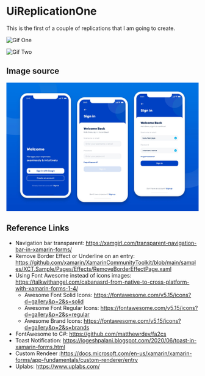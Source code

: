 # UiReplicationOne

This is the first of a couple of replications that I am going to create.

![Gif One](https://github.com/RicardoBritoBrens/UiReplicationOne/blob/main/GifOne.gif?raw=true)

![Gif Two](https://github.com/RicardoBritoBrens/UiReplicationOne/blob/main/GifTwo.gif?raw=true)

## Image source

![Image Soruce](https://github.com/RicardoBritoBrens/UiReplicationOne/blob/main/ExampleUI.jpeg?raw=true)

## Reference Links

- Navigation bar transparent: https://xamgirl.com/transparent-navigation-bar-in-xamarin-forms/
- Remove Border Effect or Underline on an entry: https://github.com/xamarin/XamarinCommunityToolkit/blob/main/samples/XCT.Sample/Pages/Effects/RemoveBorderEffectPage.xaml
- Using Font Awesome instead of icons images: https://talkwithangel.com/cabanasrd-from-native-to-cross-platform-with-xamarin-forms-1-4/
    - Awesome Font Solid Icons: https://fontawesome.com/v5.15/icons?d=gallery&p=2&s=solid
    - Awesome Font Regular Icons: https://fontawesome.com/v5.15/icons?d=gallery&p=2&s=regular
    - Awesome Brand Icons: https://fontawesome.com/v5.15/icons?d=gallery&p=2&s=brands
- FontAwesome to C#: https://github.com/matthewrdev/fa2cs
- Toast Notification: https://logeshpalani.blogspot.com/2020/06/toast-in-xamarin-forms.html
- Custom Rendeer :https://docs.microsoft.com/en-us/xamarin/xamarin-forms/app-fundamentals/custom-renderer/entry
- Uplabs: https://www.uplabs.com/

